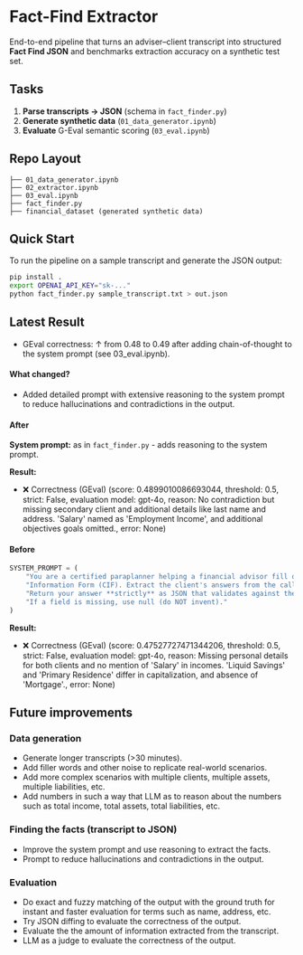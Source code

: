 # Fact-Find Extractor


End-to-end pipeline that turns an adviser–client transcript into structured **Fact Find JSON** and benchmarks extraction accuracy on a synthetic test set.  

## Tasks

1. **Parse transcripts → JSON** (schema in `fact_finder.py`)
2. **Generate synthetic data** (`01_data_generator.ipynb`)
3. **Evaluate** G-Eval semantic scoring (`03_eval.ipynb`)

## Repo Layout

```
├── 01_data_generator.ipynb
├── 02_extractor.ipynb
├── 03_eval.ipynb
├── fact_finder.py
├── financial_dataset (generated synthetic data)
```

## Quick Start

To run the pipeline on a sample transcript and generate the JSON output:

```bash
pip install .
export OPENAI_API_KEY="sk-..."
python fact_finder.py sample_transcript.txt > out.json
```



## Latest Result

- GEval correctness: ↑ from 0.48 to 0.49 after adding chain-of-thought to the system prompt (see 03_eval.ipynb).

#### What changed?

- Added detailed prompt with extensive reasoning to the system prompt to reduce hallucinations and contradictions in the output.


#### After
**System prompt:** as in `fact_finder.py` - adds reasoning to the system prompt.

**Result:**
  - ❌ Correctness (GEval) (score: 0.4899010086693044, threshold: 0.5, strict: False, evaluation model: gpt-4o, reason: No contradiction but missing secondary client and additional details like last name and address. 'Salary' named as 'Employment Income', and additional objectives goals omitted., error: None)


#### Before

```python
SYSTEM_PROMPT = (
    "You are a certified paraplanner helping a financial advisor fill out a Customer "
    "Information Form (CIF). Extract the client's answers from the call transcript. "
    "Return your answer **strictly** as JSON that validates against the provided schema. "
    "If a field is missing, use null (do NOT invent)."
)
```
**Result:**

  - ❌ Correctness (GEval) (score: 0.47527727471344206, threshold: 0.5, strict: False, evaluation model: gpt-4o, reason: Missing personal details for both clients and no mention of 'Salary' in incomes. 'Liquid Savings' and 'Primary Residence' differ in capitalization, and absence of 'Mortgage'., error: None)


## Future improvements

### Data generation

- Generate longer transcripts (>30 minutes).
- Add filler words and other noise to replicate real-world scenarios.
- Add more complex scenarios with multiple clients, multiple assets, multiple liabilities, etc.
- Add numbers in such a way that LLM as to reason about the numbers such as total income, total assets, total liabilities, etc.

### Finding the facts (transcript to JSON)

- Improve the system prompt and use reasoning to extract the facts.
- Prompt to reduce hallucinations and contradictions in the output.


### Evaluation

- Do exact and fuzzy matching of the output with the ground truth for instant and faster evaluation for terms such as name, address, etc.
- Try JSON diffing to evaluate the correctness of the output.
- Evaluate the the amount of information extracted from the transcript.
- LLM as a judge to evaluate the correctness of the output.
